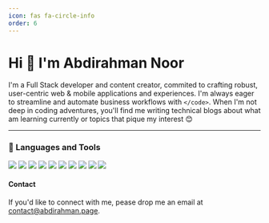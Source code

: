 ```yaml
---
icon: fas fa-circle-info
order: 6
---
```


# Hi 👋 I'm Abdirahman Noor

I'm a Full Stack developer and content creator, commited to crafting robust, user-centric web & mobile applications and experiences. I'm always eager to streamline and automate business workflows with `</code>`. When I'm not deep in coding adventures, you'll find me writing technical blogs about what am learning currently or topics that pique my interest 😊

---

### 🧰 Languages and Tools

<div>
  <img src="https://skillicons.dev/icons?i=typescript" />
  <img src="https://skillicons.dev/icons?i=javascript" />
  <img src="https://skillicons.dev/icons?i=react" />
  <img src="https://skillicons.dev/icons?i=tailwind" />
  <img src="https://skillicons.dev/icons?i=nodejs" />
  <img src="https://skillicons.dev/icons?i=postgresql" />
  <img src="https://skillicons.dev/icons?i=docker" />
  <img src="https://skillicons.dev/icons?i=git" />
  <img src="https://skillicons.dev/icons?i=linux" />
  <img src="https://skillicons.dev/icons?i=aws" />
</div>

#### Contact

If you'd like to connect with me, pease drop me an email at <a href="mailto:contact@abdirahman.page">contact@abdirahman.page.</a>
